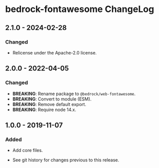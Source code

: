 # bedrock-fontawesome ChangeLog

## 2.1.0 - 2024-02-28

### Changed
- Relicense under the Apache-2.0 license.

## 2.0.0 - 2022-04-05

### Changed
- **BREAKING**: Rename package to `@bedrock/web-fontawesome`.
- **BREAKING**: Convert to module (ESM).
- **BREAKING**: Remove default export.
- **BREAKING**: Require node 14.x.

## 1.0.0 - 2019-11-07

### Added
- Add core files.

- See git history for changes previous to this release.
